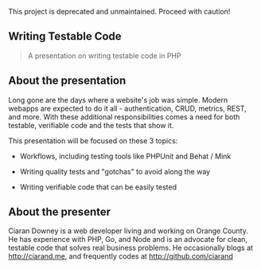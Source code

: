 This project is deprecated and unmaintained. Proceed with caution!

Writing Testable Code
---------------------
>A presentation on writing testable code in PHP

About the presentation
----------------------
Long gone are the days where a website's job was simple. Modern webapps are
expected to do it all - authentication, CRUD, metrics, REST, and more. With
these additional responsibilities comes a need for both testable, verifiable
code and the tests that show it.

This presentation will be focused on these 3 topics:

* Workflows, including testing tools like PHPUnit and Behat / Mink

* Writing quality tests and "gotchas" to avoid along the way

* Writing verifiable code that can be easily tested

About the presenter
-------------------
Ciaran Downey is a web developer living and working on Orange County. He has
experience with PHP, Go, and Node and is an advocate for clean, testable code
that solves real business problems. He occasionally blogs at
<http://ciarand.me>, and frequently codes at <http://github.com/ciarand>
